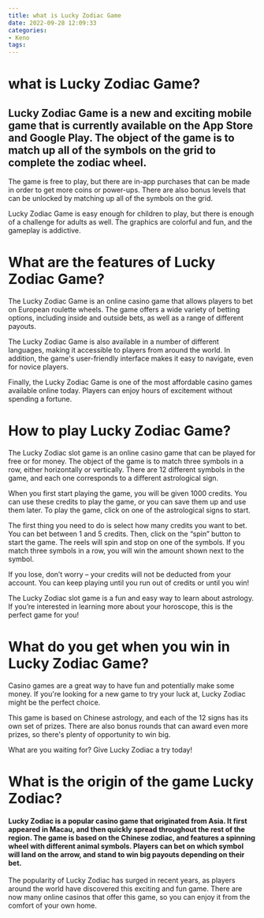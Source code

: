 ```yaml
---
title: what is Lucky Zodiac Game
date: 2022-09-28 12:09:33
categories:
- Keno
tags:
---
```



#  what is Lucky Zodiac Game?

## Lucky Zodiac Game is a new and exciting mobile game that is currently available on the App Store and Google Play. The object of the game is to match up all of the symbols on the grid to complete the zodiac wheel.

The game is free to play, but there are in-app purchases that can be made in order to get more coins or power-ups. There are also bonus levels that can be unlocked by matching up all of the symbols on the grid.

Lucky Zodiac Game is easy enough for children to play, but there is enough of a challenge for adults as well. The graphics are colorful and fun, and the gameplay is addictive.

#  What are the features of Lucky Zodiac Game?

The Lucky Zodiac Game is an online casino game that allows players to bet on European roulette wheels. The game offers a wide variety of betting options, including inside and outside bets, as well as a range of different payouts.

The Lucky Zodiac Game is also available in a number of different languages, making it accessible to players from around the world. In addition, the game's user-friendly interface makes it easy to navigate, even for novice players.

Finally, the Lucky Zodiac Game is one of the most affordable casino games available online today. Players can enjoy hours of excitement without spending a fortune.

#  How to play Lucky Zodiac Game?

The Lucky Zodiac slot game is an online casino game that can be played for free or for money. The object of the game is to match three symbols in a row, either horizontally or vertically. There are 12 different symbols in the game, and each one corresponds to a different astrological sign.

When you first start playing the game, you will be given 1000 credits. You can use these credits to play the game, or you can save them up and use them later. To play the game, click on one of the astrological signs to start.

The first thing you need to do is select how many credits you want to bet. You can bet between 1 and 5 credits. Then, click on the “spin” button to start the game. The reels will spin and stop on one of the symbols. If you match three symbols in a row, you will win the amount shown next to the symbol.

If you lose, don’t worry – your credits will not be deducted from your account. You can keep playing until you run out of credits or until you win!

The Lucky Zodiac slot game is a fun and easy way to learn about astrology. If you’re interested in learning more about your horoscope, this is the perfect game for you!

#  What do you get when you win in Lucky Zodiac Game?

Casino games are a great way to have fun and potentially make some money. If you're looking for a new game to try your luck at, Lucky Zodiac might be the perfect choice.

This game is based on Chinese astrology, and each of the 12 signs has its own set of prizes. There are also bonus rounds that can award even more prizes, so there's plenty of opportunity to win big.

What are you waiting for? Give Lucky Zodiac a try today!

#  What is the origin of the game Lucky Zodiac?

#### Lucky Zodiac is a popular casino game that originated from Asia. It first appeared in Macau, and then quickly spread throughout the rest of the region. The game is based on the Chinese zodiac, and features a spinning wheel with different animal symbols. Players can bet on which symbol will land on the arrow, and stand to win big payouts depending on their bet.

The popularity of Lucky Zodiac has surged in recent years, as players around the world have discovered this exciting and fun game. There are now many online casinos that offer this game, so you can enjoy it from the comfort of your own home.